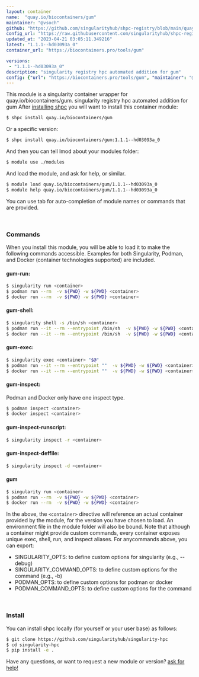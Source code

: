 ```yaml
---
layout: container
name:  "quay.io/biocontainers/gum"
maintainer: "@vsoch"
github: "https://github.com/singularityhub/shpc-registry/blob/main/quay.io/biocontainers/gum/container.yaml"
config_url: "https://raw.githubusercontent.com/singularityhub/shpc-registry/main/quay.io/biocontainers/gum/container.yaml"
updated_at: "2023-04-21 03:05:11.349216"
latest: "1.1.1--hd03093a_0"
container_url: "https://biocontainers.pro/tools/gum"

versions:
 - "1.1.1--hd03093a_0"
description: "singularity registry hpc automated addition for gum"
config: {"url": "https://biocontainers.pro/tools/gum", "maintainer": "@vsoch", "description": "singularity registry hpc automated addition for gum", "latest": {"1.1.1--hd03093a_0": "sha256:9273fc07278541221b5317a469bab11d54e0887c5f9506f0ba635adab2ff0e4b"}, "tags": {"1.1.1--hd03093a_0": "sha256:9273fc07278541221b5317a469bab11d54e0887c5f9506f0ba635adab2ff0e4b"}, "docker": "quay.io/biocontainers/gum"}
---
```


This module is a singularity container wrapper for quay.io/biocontainers/gum.
singularity registry hpc automated addition for gum
After [installing shpc](#install) you will want to install this container module:


```bash
$ shpc install quay.io/biocontainers/gum
```

Or a specific version:

```bash
$ shpc install quay.io/biocontainers/gum:1.1.1--hd03093a_0
```

And then you can tell lmod about your modules folder:

```bash
$ module use ./modules
```

And load the module, and ask for help, or similar.

```bash
$ module load quay.io/biocontainers/gum/1.1.1--hd03093a_0
$ module help quay.io/biocontainers/gum/1.1.1--hd03093a_0
```

You can use tab for auto-completion of module names or commands that are provided.

<br>

### Commands

When you install this module, you will be able to load it to make the following commands accessible.
Examples for both Singularity, Podman, and Docker (container technologies supported) are included.

#### gum-run:

```bash
$ singularity run <container>
$ podman run --rm  -v ${PWD} -w ${PWD} <container>
$ docker run --rm  -v ${PWD} -w ${PWD} <container>
```

#### gum-shell:

```bash
$ singularity shell -s /bin/sh <container>
$ podman run --it --rm --entrypoint /bin/sh  -v ${PWD} -w ${PWD} <container>
$ docker run --it --rm --entrypoint /bin/sh  -v ${PWD} -w ${PWD} <container>
```

#### gum-exec:

```bash
$ singularity exec <container> "$@"
$ podman run --it --rm --entrypoint ""  -v ${PWD} -w ${PWD} <container> "$@"
$ docker run --it --rm --entrypoint ""  -v ${PWD} -w ${PWD} <container> "$@"
```

#### gum-inspect:

Podman and Docker only have one inspect type.

```bash
$ podman inspect <container>
$ docker inspect <container>
```

#### gum-inspect-runscript:

```bash
$ singularity inspect -r <container>
```

#### gum-inspect-deffile:

```bash
$ singularity inspect -d <container>
```



#### gum

```bash
$ singularity run <container>
$ podman run --rm  -v ${PWD} -w ${PWD} <container>
$ docker run --rm  -v ${PWD} -w ${PWD} <container>
```


In the above, the `<container>` directive will reference an actual container provided
by the module, for the version you have chosen to load. An environment file in the
module folder will also be bound. Note that although a container
might provide custom commands, every container exposes unique exec, shell, run, and
inspect aliases. For anycommands above, you can export:

 - SINGULARITY_OPTS: to define custom options for singularity (e.g., --debug)
 - SINGULARITY_COMMAND_OPTS: to define custom options for the command (e.g., -b)
 - PODMAN_OPTS: to define custom options for podman or docker
 - PODMAN_COMMAND_OPTS: to define custom options for the command

<br>

### Install

You can install shpc locally (for yourself or your user base) as follows:

```bash
$ git clone https://github.com/singularityhub/singularity-hpc
$ cd singularity-hpc
$ pip install -e .
```

Have any questions, or want to request a new module or version? [ask for help!](https://github.com/singularityhub/singularity-hpc/issues)